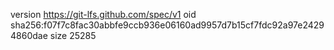 version https://git-lfs.github.com/spec/v1
oid sha256:f07f7c8fac30abbfe9ccb936e06160ad9957d7b15cf7fdc92a97e24294860dae
size 25285

